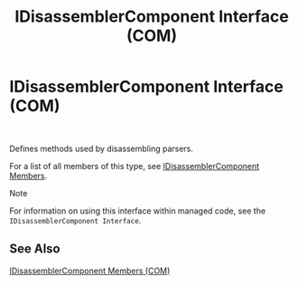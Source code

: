 ﻿---
title: IDisassemblerComponent Interface (COM)
TOCTitle: IDisassemblerComponent Interface (COM)
ms:assetid: ceceb3ec-5a25-4410-82b3-8b84e2d4709d
ms:mtpsurl: https://msdn.microsoft.com/library/Aa578492(v=BTS.80)
ms:contentKeyID: 51531451
ms.date: 08/30/2017
mtps_version: v=BTS.80
---

# IDisassemblerComponent Interface (COM)

 

Defines methods used by disassembling parsers.

For a list of all members of this type, see [IDisassemblerComponent Members](idisassemblercomponent-members-com.md).


> [!NOTE]
> <P>For information on using this interface within managed code, see the <CODE>IDisassemblerComponent Interface</CODE>.</P>



## See Also

[IDisassemblerComponent Members (COM)](idisassemblercomponent-members-com.md)

